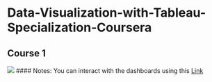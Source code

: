 # Data-Visualization-with-Tableau-Specialization-Coursera

## Course 1
<img src="images/treemap.png" />
#### Notes:
You can interact with the dashboards using this <a href="https://public.tableau.com/app/profile/ahmed.camara">Link</a>
